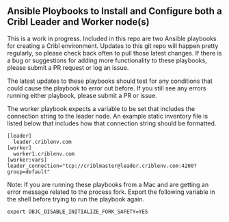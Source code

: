 ## Ansible Ploybooks to Install and Configure both a Cribl Leader and Worker node(s)

This is a work in progress. Included in this repo are two Ansible playbooks for creating a Cribl environment. Updates to this git repo will happen pretty regularly, so please check back often to pull those latest changes. If there is a bug or suggestions for adding more functionality to these playbooks, please submit a PR request or log an issue.


The latest updates to these playbooks should test for any conditions that could cause the playbook to error out before. If you still see any errors running either playbook, please submit a PR or issue.


The worker playbook expects a variable to be set that includes the connection string to the leader node. An example static inventory file is listed below that includes how that connection string should be formatted.

```
[leader]
  leader.criblenv.com
[worker]
  worker1.criblenv.com 
[worker:vars]
leader_connection="tcp://criblmaster@leader.criblenv.com:4200?group=default"
```

Note: If you are running these playbooks from a Mac and are getting an error message related to the process fork. Export the following variable in the shell before trying to run the playbook again.

```
export OBJC_DISABLE_INITIALIZE_FORK_SAFETY=YES
``` 
